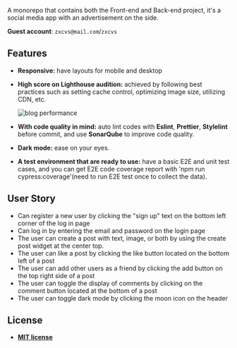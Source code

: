 A monorepo that contains both the Front-end and Back-end project, it's a social media app with an advertisement on the side. 

**Guest account**: `zxcvs@mail.com`/`zxcvs`

## Features

- **Responsive:** have layouts for mobile and desktop

- **High score on Lighthouse audition:** achieved by following best practices such as setting cache control, optimizing image size, utilizing CDN, etc.

  ![blog performance](https://github.com/thinkerelwin/social-app-fullstack/assets/25836139/11a07393-b66b-4f45-ab11-3e25171c5dba)

- **With code quality in mind:** auto lint codes with **Eslint**, **Prettier**, **Stylelint** before commit, and use **SonarQube** to improve code quality.

- **Dark mode:** ease on your eyes.
- **A test environment that are ready to use:** have a basic E2E and unit test cases, and you can get E2E code coverage report with 'npm run cypress:coverage'(need to run E2E test once to collect the data).

## User Story

- Can register a new user by clicking the "sign up" text on the bottom left corner of the log in page
- Can log in by entering the email and password on the login page
- The user can create a post with text, image, or both by using the create post widget at the center top.
- The user can like a post by clicking the like button located on the bottom left of a post
- The user can add other users as a friend by clicking the add button on the top right side of a post
- The user can toggle the display of comments by clicking on the comment button located at the bottom of a post
- The user can toggle dark mode by clicking the moon icon on the header

## License

- **[MIT license](http://opensource.org/licenses/mit-license.php)**
